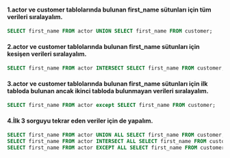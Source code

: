 #### 1.actor ve customer tablolarında bulunan first_name sütunları için tüm verileri sıralayalım.
```sql 
SELECT first_name FROM actor UNION SELECT first_name FROM customer;

``` 

#### 2.actor ve customer tablolarında bulunan first_name sütunları için kesişen verileri sıralayalım.
```sql 
SELECT first_name FROM actor INTERSECT SELECT first_name FROM customer;

``` 

#### 3.actor ve customer tablolarında bulunan first_name sütunları için ilk tabloda bulunan ancak ikinci tabloda bulunmayan verileri sıralayalım.
```sql 
SELECT first_name FROM actor except SELECT first_name FROM customer;
``` 


#### 4.İlk 3 sorguyu tekrar eden veriler için de yapalım.
```sql 
SELECT first_name FROM actor UNION ALL SELECT first_name FROM customer;
SELECT first_name FROM actor INTERSECT ALL SELECT first_name FROM customer;
SELECT first_name FROM actor EXCEPT ALL SELECT first_name FROM customer;
``` 

